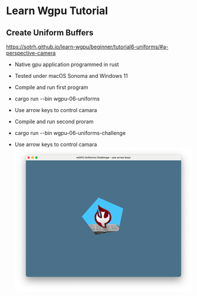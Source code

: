# Learn Wgpu Tutorial
## Create Uniform Buffers

https://sotrh.github.io/learn-wgpu/beginner/tutorial6-uniforms/#a-perspective-camera

* Native gpu application programmed in rust
* Tested under macOS Sonoma and Windows 11

* Compile and run first program
* cargo run --bin wgpu-06-uniforms
* Use arrow keys to control camara

* Compile and run second proram
* cargo run --bin wgpu-06-uniforms-challenge
* Use arrow keys to control camara
![alt text](https://github.com/carlosvneto/wgpu-06-uniforms/blob/main/images/screen.png?raw=true)
